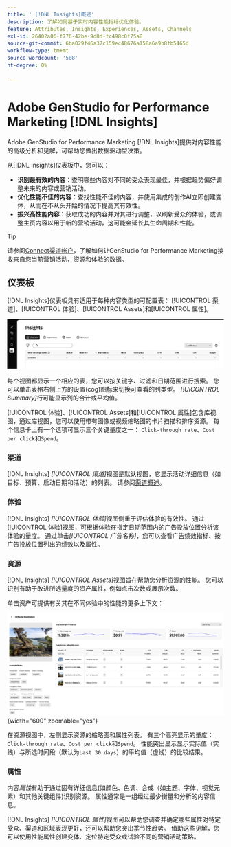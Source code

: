 ```yaml
---
title: ' [!DNL Insights]概述'
description: 了解如何基于实时内容性能指标优化体验。
feature: Attributes, Insights, Experiences, Assets, Channels
exl-id: 26402a06-f776-42be-9d8d-fc498c0f75a8
source-git-commit: 6ba029f46a37c159ec48676a158a6a9b8fb5465d
workflow-type: tm+mt
source-wordcount: '508'
ht-degree: 0%

---
```


# Adobe GenStudio for Performance Marketing [!DNL Insights]

Adobe GenStudio for Performance Marketing [!DNL Insights]提供对内容性能的高级分析和见解，可帮助您做出数据驱动型决策。

从[!DNL Insights]仪表板中，您可以：

- **识别最有效的内容**：查明哪些内容对不同的受众表现最佳，并根据趋势偏好调整未来的内容或营销活动。
- **优化性能不佳的内容**：查找性能不佳的内容，并使用集成的创作AI立即创建变体，从而在不从头开始的情况下提高其有效性。
- **振兴高性能内容**：获取成功的内容并对其进行调整，以刷新受众的体验，或调整主页内容以用于新的营销活动，这可能会延长其生命周期和性能。

>[!TIP]
>
>请参阅[Connect渠道帐户](connect-channel.md)，了解如何让GenStudio for Performance Marketing接收来自您当前营销活动、资源和体验的数据。

## 仪表板

[!DNL Insights]仪表板具有适用于每种内容类型的可配置表： [!UICONTROL 渠道]、[!UICONTROL 体验]、[!UICONTROL Assets]和[!UICONTROL 属性]。

![[!DNL Insights]仪表板](/help/assets/insights-dashboard.png)

每个视图都显示一个相应的表，您可以按关键字、过滤和日期范围进行搜索。 您可以单击表格右侧上方的设置(cog)图标来切换可查看的列类型。 _[!UICONTROL Summary]_&#x200B;行可能显示列的合计或平均值。

[!UICONTROL 体验]、[!UICONTROL Assets]和[!UICONTROL 属性]包含库视图，通过库视图，您可以使用带有图像或视频缩略图的卡片扫描和排序资源。 每个信息卡上有一个选项可显示三个关键量度之一： `Click-through rate`、`Cost per click`和`Spend`。

### 渠道

[!DNL Insights] _[!UICONTROL 渠道]_&#x200B;视图是默认视图，它显示活动详细信息（如目标、预算、启动日期和活动）的列表。 请参阅[渠道概述](channels.md)。

### 体验

[!DNL Insights] _[!UICONTROL 体验]_&#x200B;视图侧重于评估体验的有效性。 通过[!UICONTROL 体验]视图，可根据体验在指定日期范围内的广告投放位置分析该体验的量度。 通过单击&#x200B;_[!UICONTROL 广告名称]_，您可以查看广告绩效指标、按广告投放位置列出的绩效以及属性。

### 资源

[!DNL Insights] _[!UICONTROL Assets]_&#x200B;视图旨在帮助您分析资源的性能。 您可以识别有助于改进所选量度的资产属性，例如点击次数或展示次数。

单击资产可提供有关其在不同体验中的性能的更多上下文：

![资源详细信息](/help/assets/insights-asset-details.png){width="600" zoomable="yes"}

在资源视图中，左侧显示资源的缩略图和属性列表。 有三个高亮显示的量度： `Click-through rate`、`Cost per click`和`Spend`。 性能突出显示显示实际值（实线）与所选时间段（默认为`Last 30 days`）的平均值（虚线）的比较结果。

### 属性

内容&#x200B;_属性_&#x200B;有助于通过固有详细信息(如颜色、色调、合成（如主题、字体、视觉元素）和其他关键组件)识别资源。 属性通常是一组经过最少衡量和分析的内容信息。

[!DNL Insights] _[!UICONTROL 属性]_&#x200B;视图可以帮助您调查并确定哪些属性对特定受众、渠道和区域表现更好，还可以帮助您突出季节性趋势。 借助这些见解，您可以使用性能属性创建变体、定位特定受众或试验不同的营销活动策略。
